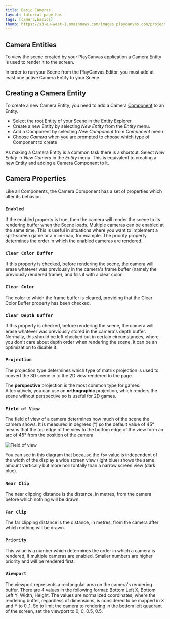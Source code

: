 ```yaml
---
title: Basic Cameras
layout: tutorial-page.hbs
tags: [camera,basics]
thumb: https://s3-eu-west-1.amazonaws.com/images.playcanvas.com/projects/12/186/KM6GIE-image-75.jpg
---
```


## Camera Entities

To view the scene created by your PlayCanvas application a Camera Entity is used to render it to the screen.

In order to run your Scene from the PlayCanvas Editor, you must add at least one active Camera Entity to your Scene.

## Creating a Camera Entity

To create a new Camera Entity, you need to add a Camera [Component][1] to an Entity.

* Select the root Entity of your Scene in the Entity Explorer
* Create a new Entity by selecting *New Entity* from the *Entity* menu.
* Add a Component by selecting *New Component* from *Component* menu
* Choose *Camera* when you are prompted to choose which type of Component to create

As making a Camera Entity is a common task there is a shortcut: Select *New Entity* -> *New Camera* in the *Entity* menu.
This is equivalent to creating a new Entity and adding a Camera Component to it.

## Camera Properties

Like all Components, the Camera Component has a set of properties which alter its behavior.

### `Enabled`

If the enabled property is true, then the camera will render the scene to its rendering buffer when the Scene loads. Multiple cameras can be enabled at the same time. This is useful in situations where you want to implement a split-screen game or a mini-map, for example. The priority property determines the order in which the enabled cameras are rendered.

### `Clear Color Buffer`

If this property is checked, before rendering the scene, the camera will erase whatever was previously in the camera's frame buffer (namely the previously rendered frame), and fills it with a clear color.

### `Clear Color`

The color to which the frame buffer is cleared, providing that the Clear Color Buffer property has been checked.

### `Clear Depth Buffer`

If this property is checked, before rendering the scene, the camera will erase whatever was previously stored in the camera's depth buffer. Normally, this should be left checked but in certain circumstances, where you don't care about depth order when rendering the scene, it can be an optimization to disable it.

### `Projection`

The projection type determines which type of matrix projection is used to convert the 3D scene in to the 2D view rendered to the page.

The **perspective** projection is the most common type for games. Alternatively, you can use an **orthographic** projection, which renders the scene without perspective so is useful for 2D games.

### `Field of View`

The field of view of a camera determines how much of the scene the camera shows. It is measured in degrees (&deg;) so the default value of 45&deg; means that the top edge of the view to the bottom edge of the view form an arc of 45&deg; from the position of the camera

![Field of view][2]

You can see in this diagram that because the `fov` value is independent of the width of the display a wide screen view (light blue) shows the same amount vertically but more horizontally than a narrow screen view (dark blue).

### `Near Clip`

The near clipping distance is the distance, in metres, from the camera before which nothing will be drawn.

### `Far Clip`

The far clipping distance is the distance, in metres, from the camera after which nothing will be drawn.

### `Priority`

This value is a number which determines the order in which a camera is rendered, if multiple cameras are enabled. Smaller numbers are higher priority and will be rendered first.

### `Viewport`

The viewport represents a rectangular area on the camera's rendering buffer. There are 4 values in the following format: Bottom Left X, Bottom Left Y, Width, Height. The values are normalized coordinates, where the rendering buffer, regardless of dimensions, is considered to be mapped in X and Y to 0..1. So to limit the camera to rendering in the bottom left quadrant of the screen, set the viewport to 0, 0, 0.5, 0.5.

[1]: /user-manual/glossary#component
[2]: /images/platform/field_of_view.png
